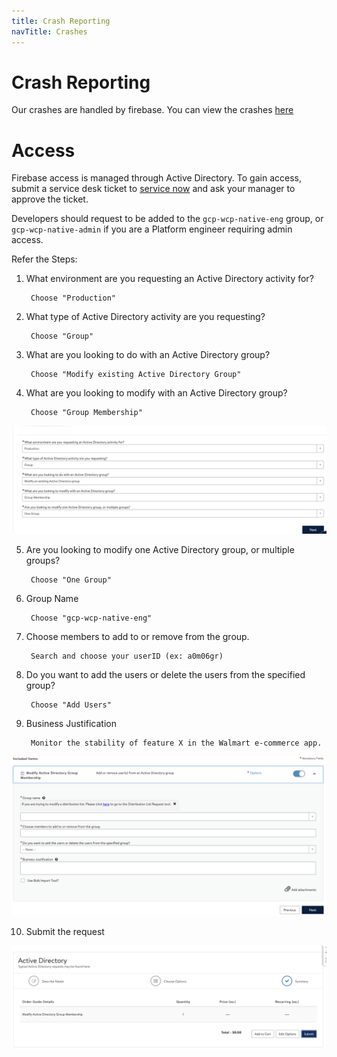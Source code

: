 ```yaml
---
title: Crash Reporting
navTitle: Crashes
---
```


# Crash Reporting
Our crashes are handled by firebase.
You can view the crashes [here][crash-dashboard]

[crash-dashboard]:
https://console.firebase.google.com/project/walmart-glass/crashlytics/app/ios:com.walmart.glass/issues?state=open&time=last-seven-days&type=crash&tag=all

# Access

Firebase access is managed through Active Directory. To gain access, submit a service desk ticket to [service now](https://walmartglobal.service-now.com/wm_sp?id=sc_cat_item_guide&sys_id=b3234c3b4fab8700e4cd49cf0310c7d7) and ask your manager to approve the ticket. 

Developers should request to be added to the `gcp-wcp-native-eng` group, or `gcp-wcp-native-admin` if you are a Platform engineer requiring admin access.

Refer the Steps:

1. What environment are you requesting an Active Directory activity for?

        Choose "Production"

2. What type of Active Directory activity are you requesting?

        Choose "Group"

3. What are you looking to do with an Active Directory group?

        Choose "Modify existing Active Directory Group"

4. What are you looking to modify with an Active Directory group?

        Choose "Group Membership"

  <img src="Images/describeNeeds.png" width="600" />

5. Are you looking to modify one Active Directory group, or multiple groups?

        Choose "One Group"

6. Group Name

        Choose "gcp-wcp-native-eng"

7. Choose members to add to or remove from the group.

        Search and choose your userID (ex: a0m06gr)

8. Do you want to add the users or delete the users from the specified group?

        Choose "Add Users"

9. Business Justification

        Monitor the stability of feature X in the Walmart e-commerce app.

 <img src="Images/chooseOptions.png" width="600" />

10. Submit the request

<img src="Images/summary.png" width="600" />
